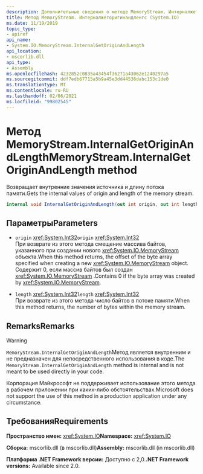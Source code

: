 ```yaml
---
description: Дополнительные сведения о методе MemoryStream. Интерналжеторигинандленгс
title: Метод MemoryStream. Интерналжеторигинандленгс (System.IO)
ms.date: 11/19/2019
topic_type:
- apiref
api_name:
- System.IO.MemoryStream.InternalGetOriginAndLength
api_location:
- mscorlib.dll
api_type:
- Assembly
ms.openlocfilehash: 4232852c0835a43454f36271a43062e1240297a5
ms.sourcegitcommit: ddf7edb67715a5b9a45e3dd44536dabc153c1de0
ms.translationtype: MT
ms.contentlocale: ru-RU
ms.lasthandoff: 02/06/2021
ms.locfileid: "99802545"
---
```

# <a name="memorystreaminternalgetoriginandlength-method"></a><span data-ttu-id="f470c-103">Метод MemoryStream.InternalGetOriginAndLength</span><span class="sxs-lookup"><span data-stu-id="f470c-103">MemoryStream.InternalGetOriginAndLength method</span></span>

<span data-ttu-id="f470c-104">Возвращает внутренние значения источника и длину потока памяти.</span><span class="sxs-lookup"><span data-stu-id="f470c-104">Gets the internal values of origin and length of the memory stream.</span></span>

```csharp
internal void InternalGetOriginAndLength(out int origin, out int length)
```

## <a name="parameters"></a><span data-ttu-id="f470c-105">Параметры</span><span class="sxs-lookup"><span data-stu-id="f470c-105">Parameters</span></span>

- <span data-ttu-id="f470c-106">`origin` <xref:System.Int32></span><span class="sxs-lookup"><span data-stu-id="f470c-106">`origin` <xref:System.Int32></span></span>\
  <span data-ttu-id="f470c-107">При возврате из этого метода смещение массива байтов, указанного при создании нового <xref:System.IO.MemoryStream> объекта.</span><span class="sxs-lookup"><span data-stu-id="f470c-107">When this method returns, the offset of the byte array specified when creating a new <xref:System.IO.MemoryStream> object.</span></span> <span data-ttu-id="f470c-108">Содержит 0, если массив байтов был создан <xref:System.IO.MemoryStream> .</span><span class="sxs-lookup"><span data-stu-id="f470c-108">Contains 0 if the byte array was created by <xref:System.IO.MemoryStream>.</span></span>

- <span data-ttu-id="f470c-109">`length` <xref:System.Int32></span><span class="sxs-lookup"><span data-stu-id="f470c-109">`length` <xref:System.Int32></span></span>\
  <span data-ttu-id="f470c-110">При возврате из этого метода число байтов в потоке памяти.</span><span class="sxs-lookup"><span data-stu-id="f470c-110">When this method returns, the number of bytes within the memory stream.</span></span>

## <a name="remarks"></a><span data-ttu-id="f470c-111">Remarks</span><span class="sxs-lookup"><span data-stu-id="f470c-111">Remarks</span></span>

> [!WARNING]
> <span data-ttu-id="f470c-112">`MemoryStream.InternalGetOriginAndLength`Метод является внутренним и не предназначен для непосредственного использования в коде.</span><span class="sxs-lookup"><span data-stu-id="f470c-112">The `MemoryStream.InternalGetOriginAndLength` method is internal and is not meant to be used directly in your code.</span></span>
>
> <span data-ttu-id="f470c-113">Корпорация Майкрософт не поддерживает использование этого метода в рабочем приложении при каких-либо обстоятельствах.</span><span class="sxs-lookup"><span data-stu-id="f470c-113">Microsoft does not support the use of this method in a production application under any circumstance.</span></span>

## <a name="requirements"></a><span data-ttu-id="f470c-114">Требования</span><span class="sxs-lookup"><span data-stu-id="f470c-114">Requirements</span></span>

<span data-ttu-id="f470c-115">**Пространство имен:** <xref:System.IO></span><span class="sxs-lookup"><span data-stu-id="f470c-115">**Namespace:** <xref:System.IO></span></span>

<span data-ttu-id="f470c-116">**Сборка:** mscorlib.dll (в mscorlib.dll)</span><span class="sxs-lookup"><span data-stu-id="f470c-116">**Assembly:** mscorlib.dll (in mscorlib.dll)</span></span>

<span data-ttu-id="f470c-117">**Платформа .NET Framework версии:** Доступно с 2,0.</span><span class="sxs-lookup"><span data-stu-id="f470c-117">**.NET Framework versions:** Available since 2.0.</span></span>
